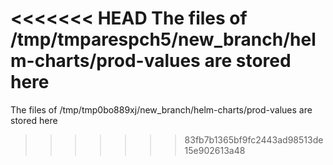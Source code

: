<<<<<<< HEAD
The files of /tmp/tmparespch5/new_branch/helm-charts/prod-values are stored here
=======
The files of /tmp/tmp0bo889xj/new_branch/helm-charts/prod-values are stored here
>>>>>>> 83fb7b1365bf9fc2443ad98513de15e902613a48
